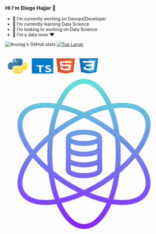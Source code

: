 ### Hi I'm Diogo Hajjar  👋

- 🔧 I’m currently working on Devops|Developer
- 🌱 I’m currently learning Data Science
- 🔎 I’m looking to working on Data Science
- 👻 I'm a data lover ❤

![Anurag's GitHub stats](https://github-readme-stats.vercel.app/api?username=Dighzy&show_icons=true&show_icons=true&theme=radical)
[![Top Langs](https://github-readme-stats.vercel.app/api/top-langs/?username=Dighzy&layout=compact&theme=radical)](https://github.com/Dighzy/github-readme-stats)

<div style="display: inline_block"><br>
  <img align="center" alt="Python" height="60" width="80" src="https://raw.githubusercontent.com/devicons/devicon/master/icons/python/python-original.svg"
  <img align="center" alt="Js" height="50" width="70" src="https://raw.githubusercontent.com/devicons/devicon/master/icons/javascript/javascript-plain.svg">
  <img align="center" alt="Ts" height="50" width="70" src="https://raw.githubusercontent.com/devicons/devicon/master/icons/typescript/typescript-plain.svg">
  <img align="center" alt="HTML" height="50" width="70" src="https://raw.githubusercontent.com/devicons/devicon/master/icons/html5/html5-original.svg">
  <img align="center" alt="CSS" height="50" width="70" src="https://raw.githubusercontent.com/devicons/devicon/master/icons/css3/css3-original.svg">
<svg xmlns="http://www.w3.org/2000/svg" data-name="Layer 1" viewBox="0 0 512 512" id="DataScience"><defs><linearGradient id="a" x1="256" x2="256" y1="15.711" y2="485.916" gradientUnits="userSpaceOnUse"><stop offset="0" stop-color="#5fe4d4" class="stopColor00efd1 svgShape"></stop><stop offset="1" stop-color="#8526fe" class="stopColor00acea svgShape"></stop></linearGradient></defs><path fill="url(#a)" d="M462.091,124.154c-17.8-27.816-56.361-39.395-108.6-32.6-2.689.35-5.4.756-8.133,1.2q-1.647-3.807-3.374-7.5C319.559,37.592,289.021,11.344,256,11.344s-63.559,26.248-85.987,73.908c-1.155,2.454-2.276,4.959-3.374,7.5-2.73-.442-5.444-.848-8.133-1.2-52.236-6.792-90.8,4.787-108.6,32.6s-12.141,67.685,15.92,112.263Q72,246.227,79.4,256q-7.377,9.759-13.571,19.583c-28.061,44.578-33.715,84.447-15.92,112.263,14.471,22.619,42.669,34.5,80.791,34.5a216.185,216.185,0,0,0,27.806-1.9c2.689-.349,5.4-.755,8.133-1.2,1.1,2.537,2.219,5.042,3.374,7.5,22.428,47.66,52.966,73.908,85.987,73.908s63.559-26.248,85.987-73.908q1.732-3.681,3.374-7.5c2.73.442,5.444.848,8.133,1.2a216.177,216.177,0,0,0,27.806,1.9c38.117,0,66.321-11.882,80.791-34.5,17.8-27.816,12.141-67.685-15.92-112.263Q440,265.773,432.6,256q7.377-9.759,13.571-19.583C474.232,191.839,479.886,151.97,462.091,124.154Zm-277.6-32.089C204.13,50.329,229.526,27.344,256,27.344s51.869,22.985,71.51,64.721q.878,1.865,1.73,3.768C305.658,101.04,280.919,109.422,256,120.58c-24.919-11.158-49.658-19.54-73.24-24.747Q183.614,93.934,184.489,92.065ZM359.367,256a489.442,489.442,0,0,1-3.049,54.912,489.4,489.4,0,0,1-44.613,32.161A484.76,484.76,0,0,1,256,373.84,484.666,484.666,0,0,1,200.3,343.074a489.611,489.611,0,0,1-44.614-32.162,496,496,0,0,1,0-109.824A489.611,489.611,0,0,1,200.3,168.926,484.666,484.666,0,0,1,256,138.16a484.76,484.76,0,0,1,55.7,30.767,489.4,489.4,0,0,1,44.613,32.161A489.442,489.442,0,0,1,359.367,256Zm14.445-39.959A372.229,372.229,0,0,1,412.232,256a372.229,372.229,0,0,1-38.42,39.959c1.026-13.088,1.555-26.439,1.555-39.959S374.838,229.129,373.812,216.041ZM353.148,333.707a356.224,356.224,0,0,1-17.705,67.427,350.148,350.148,0,0,1-60.214-18.857,506.888,506.888,0,0,0,45.1-25.726Q337.412,345.622,353.148,333.707Zm-116.377,48.57a350.184,350.184,0,0,1-60.215,18.857,356.3,356.3,0,0,1-17.706-67.427q15.707,11.876,32.822,22.844A506.5,506.5,0,0,0,236.771,382.277Zm-98.583-86.319A372.234,372.234,0,0,1,99.767,256a372.234,372.234,0,0,1,38.421-39.958c-1.027,13.087-1.556,26.438-1.556,39.958S137.161,282.871,138.188,295.958ZM158.85,178.293a356.3,356.3,0,0,1,17.706-67.427,350.184,350.184,0,0,1,60.215,18.857,506.5,506.5,0,0,0-45.1,25.726Q174.588,166.378,158.85,178.293Zm161.478-22.844a506.888,506.888,0,0,0-45.1-25.726,350.148,350.148,0,0,1,60.214-18.857,356.224,356.224,0,0,1,17.705,67.427Q337.443,166.418,320.328,155.449ZM79.369,227.893C54.8,188.856,49.12,155.077,63.388,132.776c11.4-17.817,34.777-27.146,67.049-27.146a202.5,202.5,0,0,1,26.006,1.787q2.044.267,4.107.573c-9.322,25.393-16.073,54.152-19.981,84.826a407.678,407.678,0,0,0-50.856,50.255Q84.159,235.495,79.369,227.893Zm77.074,176.69c-45.747,5.949-78.79-3.06-93.055-25.359s-8.591-56.08,15.981-95.117q4.782-7.595,10.344-15.178a407.678,407.678,0,0,0,50.856,50.255c3.908,30.674,10.659,59.433,19.981,84.826Q158.489,404.313,156.443,404.583ZM327.51,419.935c-19.641,41.736-45.036,64.721-71.51,64.721s-51.87-22.985-71.511-64.721q-.878-1.864-1.73-3.768c23.582-5.207,48.321-13.589,73.24-24.747,24.92,11.158,49.659,19.54,73.241,24.747Q328.385,418.066,327.51,419.935ZM432.631,284.107c24.572,39.037,30.249,72.816,15.981,95.117-11.4,17.817-34.778,27.148-67.049,27.146a202.325,202.325,0,0,1-26.006-1.787c-1.363-.177-2.733-.371-4.108-.573,9.322-25.393,16.073-54.152,19.981-84.826a407.619,407.619,0,0,0,50.857-50.255Q427.84,276.506,432.631,284.107Zm-10.344-41.036a407.619,407.619,0,0,0-50.857-50.255c-3.908-30.674-10.659-59.433-19.981-84.826,1.375-.2,2.745-.4,4.108-.573,45.742-5.948,78.789,3.059,93.055,25.359s8.591,56.08-15.981,95.117Q427.849,235.487,422.287,243.071Z"></path><path fill="url(#a)" d="M256,177.314c-28.32,0-59,8.257-59,26.386V308.447C197,326.575,227.753,335,256.039,335h.575a136.825,136.825,0,0,0,24.8-2.36c21.3-4.088,33.583-12.959,33.583-24.194V203.7C315,185.571,284.321,177.314,256,177.314Zm.073,16c26.26,0,40.687,7.161,42.686,10.386-2,3.225-16.426,10.385-42.686,10.385s-40.687-7.16-42.686-10.385C215.386,200.475,229.813,193.314,256.073,193.314Zm42.927,45c-2,3.1-16.1,10.607-43,10.607s-41-7.507-43-10.607V222.52c12,5.125,27.625,7.565,43,7.565s31-2.44,43-7.565Zm-20.546,78.52a120.174,120.174,0,0,1-22.485,2c-26.854,0-40.969-7.481-42.969-10.592V292.19c12,5.125,27.625,7.565,43,7.565s31-2.44,43-7.565v16.046C298,309.925,292.011,314.231,278.454,316.833ZM299,273.163c-2,3.11-16.145,10.592-43,10.592s-41-7.482-43-10.592V257.355c12,5.125,27.625,7.565,43,7.565s31-2.44,43-7.565v15.808Z"></path></svg>
</div>
